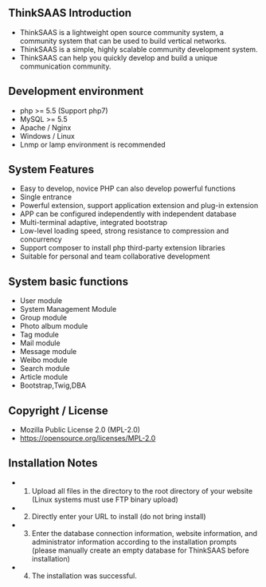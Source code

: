 ## ThinkSAAS Introduction

* ThinkSAAS is a lightweight open source community system, a community system that can be used to build vertical networks.
* ThinkSAAS is a simple, highly scalable community development system.
* ThinkSAAS can help you quickly develop and build a unique communication community.

## Development environment

* php >= 5.5 (Support php7)
* MySQL >= 5.5
* Apache / Nginx
* Windows / Linux
* Lnmp or lamp environment is recommended

## System Features

* Easy to develop, novice PHP can also develop powerful functions
* Single entrance
* Powerful extension, support application extension and plug-in extension
* APP can be configured independently with independent database
* Multi-terminal adaptive, integrated bootstrap
* Low-level loading speed, strong resistance to compression and concurrency
* Support composer to install php third-party extension libraries
* Suitable for personal and team collaborative development

## System basic functions

* User module
* System Management Module
* Group module
* Photo album module
* Tag module
* Mail module
* Message module
* Weibo module
* Search module
* Article module
* Bootstrap,Twig,DBA

## Copyright / License

* Mozilla Public License 2.0 (MPL-2.0)
* https://opensource.org/licenses/MPL-2.0

## Installation Notes

* 1. Upload all files in the directory to the root directory of your website (Linux systems must use FTP binary upload)
* 2. Directly enter your URL to install (do not bring install)
* 3. Enter the database connection information, website information, and administrator information according to the installation prompts (please manually create an empty database for ThinkSAAS before installation)
* 4. The installation was successful.
